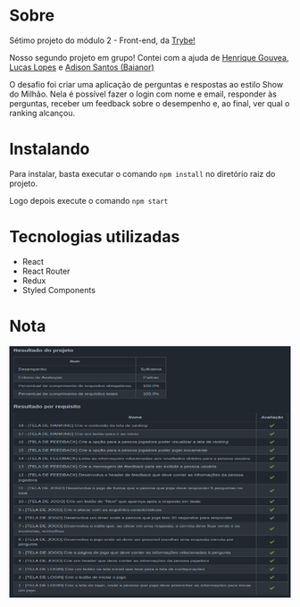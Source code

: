 <h1>Sobre</h1>
<p>Sétimo projeto do módulo 2 - Front-end, da <a href="https://betrybe.com" target="_blank">Trybe!</a></p>
<p>Nosso segundo projeto em grupo! Contei com a ajuda de <a href="https://github.com/Henrique-Gouvea" target="_blank">Henrique Gouvea</a>, <a href="https://github.com/LucasLopesCaldas" target="_blank">Lucas Lopes</a> e <a href="https://github.com/BaianorASR" target="_blank">Adison Santos (Baianor)</a></p>
<p>O desafio foi criar uma aplicação de perguntas e respostas ao estilo Show do Milhão. Nela é possível fazer o login com nome e email, responder às perguntas, receber um feedback sobre o desempenho e, ao final, ver qual o ranking alcançou.</p>

<h1>Instalando</h1>

<p>Para instalar, basta executar o comando <code>npm install</code> no diretório raiz do projeto.</p>
<p>Logo depois execute o comando <code>npm start</code></p>

<h1>Tecnologias utilizadas</h1>

<ul>
  <li>React</li>
  <li>React Router</li>
  <li>Redux</li>
  <li>Styled Components</li>
</ul>

<h1>Nota</h1>
<img src="./Trivia.png" alt="nota do projeto" width='800' height='450'>